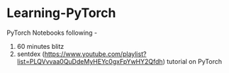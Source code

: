 # Learning-PyTorch
PyTorch Notebooks following - 
  1) 60 minutes blitz
  2) sentdex (https://www.youtube.com/playlist?list=PLQVvvaa0QuDdeMyHEYc0gxFpYwHY2Qfdh) tutorial on PyTorch
